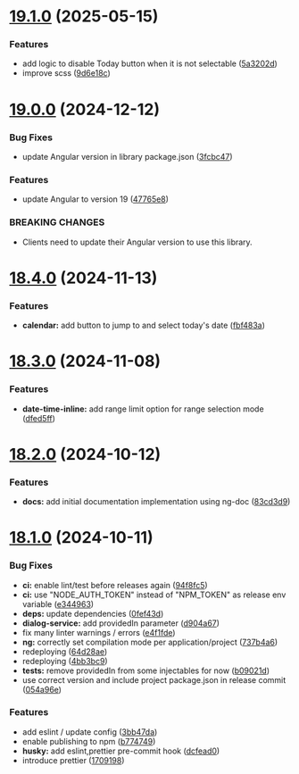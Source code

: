 # [19.1.0](https://github.com/netwin/date-time-picker/compare/19.0.0...19.1.0) (2025-05-15)


### Features

* add logic to disable Today button when it is not selectable ([5a3202d](https://github.com/netwin/date-time-picker/commit/5a3202de1eba3423e539cd482ef176163b8f5af8))
* improve scss ([9d6e18c](https://github.com/netwin/date-time-picker/commit/9d6e18c304bd33925a6e1f07557d36471932c03a))

# [19.0.0](https://github.com/netwin/date-time-picker/compare/18.4.0...19.0.0) (2024-12-12)


### Bug Fixes

* update Angular version in library package.json ([3fcbc47](https://github.com/netwin/date-time-picker/commit/3fcbc4723e571d292f439d13f984ee878e5d1d92))


### Features

* update Angular to version 19 ([47765e8](https://github.com/netwin/date-time-picker/commit/47765e837dd1ada3f75a0bd6d84a941941139f11))


### BREAKING CHANGES

* Clients need to update their Angular version to use this library.

# [18.4.0](https://github.com/netwin/date-time-picker/compare/18.3.0...18.4.0) (2024-11-13)


### Features

* **calendar:** add button to jump to and select today's date ([fbf483a](https://github.com/netwin/date-time-picker/commit/fbf483a467bc873eea2fb7530addffba4439f9f6))

# [18.3.0](https://github.com/netwin/date-time-picker/compare/18.2.0...18.3.0) (2024-11-08)


### Features

* **date-time-inline:** add range limit option for range selection mode ([dfed5ff](https://github.com/netwin/date-time-picker/commit/dfed5ff068a4654a01d61b37e5422203c9bb5411))

# [18.2.0](https://github.com/netwin/date-time-picker/compare/18.1.0...18.2.0) (2024-10-12)


### Features

* **docs:** add initial documentation implementation using ng-doc ([83cd3d9](https://github.com/netwin/date-time-picker/commit/83cd3d9da313aedda62b3eb302f2b11d53ef1b1f))

# [18.1.0](https://github.com/netwin/date-time-picker/compare/18.0.0...18.1.0) (2024-10-11)


### Bug Fixes

* **ci:** enable lint/test before releases again ([94f8fc5](https://github.com/netwin/date-time-picker/commit/94f8fc51e482eb359e141cd692fd6d13a7fe66cb))
* **ci:** use "NODE_AUTH_TOKEN" instead of "NPM_TOKEN" as release env variable ([e344963](https://github.com/netwin/date-time-picker/commit/e344963477e4d530d7430e6d1370c385758885ed))
* **deps:** update dependencies ([0fef43d](https://github.com/netwin/date-time-picker/commit/0fef43da01c38886f2a79ca5e2371fc0ef12e414))
* **dialog-service:** add providedIn parameter ([d904a67](https://github.com/netwin/date-time-picker/commit/d904a676658d7cfe3b530686f2f9dbe7cbdf8f02))
* fix many linter warnings / errors ([e4f1fde](https://github.com/netwin/date-time-picker/commit/e4f1fdeb70e3dc7a42ccecefaea15eb5209562ff))
* **ng:** correctly set compilation mode per application/project ([737b4a6](https://github.com/netwin/date-time-picker/commit/737b4a69e28041d3a237989e5a7a46a5175b890f))
* redeploying ([64d28ae](https://github.com/netwin/date-time-picker/commit/64d28ae0685d8297d42180d18e5491791c217855))
* redeploying ([4bb3bc9](https://github.com/netwin/date-time-picker/commit/4bb3bc99c4b01e8e1f7376c49f325412fa61f549))
* **tests:** remove providedIn from some injectables for now ([b09021d](https://github.com/netwin/date-time-picker/commit/b09021d381b77130fdff2b09ef361514c069f8a2))
* use correct version and include project package.json in release commit ([054a96e](https://github.com/netwin/date-time-picker/commit/054a96eb01ff57ddedd2b1f12c6967f710a99f4b))


### Features

* add eslint / update config ([3bb47da](https://github.com/netwin/date-time-picker/commit/3bb47da42822c302f0a34ee2091072bb85f9cc80))
* enable publishing to npm ([b774749](https://github.com/netwin/date-time-picker/commit/b774749fb7884b6fc8471e881dd7c7b26e32b4e4))
* **husky:** add eslint,prettier pre-commit hook ([dcfead0](https://github.com/netwin/date-time-picker/commit/dcfead0ca02858aa48607ed9d3f6a9b541c1b381))
* introduce prettier ([1709198](https://github.com/netwin/date-time-picker/commit/170919803bf2c2088594b1cde1d5af05fef7b75b))
